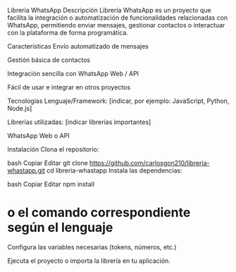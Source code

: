 Librería WhatsApp
Descripción
Librería WhatsApp es un proyecto que facilita la integración o automatización de funcionalidades relacionadas con WhatsApp, permitiendo enviar mensajes, gestionar contactos o interactuar con la plataforma de forma programática.

Características
Envío automatizado de mensajes

Gestión básica de contactos

Integración sencilla con WhatsApp Web / API

Fácil de usar e integrar en otros proyectos

Tecnologías
Lenguaje/Framework: [indicar, por ejemplo: JavaScript, Python, Node.js]

Librerías utilizadas: [indicar librerías importantes]

WhatsApp Web o API

Instalación
Clona el repositorio:

bash
Copiar
Editar
git clone https://github.com/carlosgon210/libreria-whastapp.git
cd libreria-whastapp
Instala las dependencias:

bash
Copiar
Editar
npm install
# o el comando correspondiente según el lenguaje
Configura las variables necesarias (tokens, números, etc.)

Ejecuta el proyecto o importa la librería en tu aplicación.

